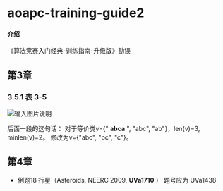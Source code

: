 # aoapc-training-guide2

#### 介绍
《算法竞赛入门经典-训练指南-升级版》勘误

## 第3章

### 3.5.1 表 3-5

![输入图片说明](https://images.gitee.com/uploads/images/2021/0416/175008_b2cacfc9_5344186.png "屏幕截图.png")

后面一段的这句话： 对于等价类v={" **abca** ", "abc", "ab"}，len(v)=3, minlen(v)=2。
修改为v={"abc", "bc", "c"}。

## 第4章 

- 例题18  行星（Asteroids, NEERC 2009,  **UVa1710** ） 题号应为 UVa1438
